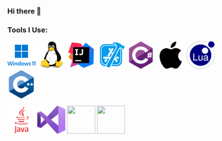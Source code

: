 ### Hi there 👋

### Tools I Use: 
<!-- Row One -->
<img src="https://raw.githubusercontent.com/devicons/devicon/master/icons/windows11/windows11-original-wordmark.svg" width="64" height="64"/>  <img src="https://raw.githubusercontent.com/devicons/devicon/master/icons/linux/linux-original.svg" width="64" height="64"/> <img src="https://github.com/devicons/devicon/blob/master/icons/intellij/intellij-original.svg" width="64" height="64"/> <img src="https://github.com/devicons/devicon/blob/master/icons/xcode/xcode-plain.svg" width="64" height="64"/> <img src="https://github.com/devicons/devicon/blob/master/icons/csharp/csharp-original.svg" width="64" height="64"/> <img src="https://github.com/devicons/devicon/blob/master/icons/apple/apple-original.svg" width="64" height="64"/> <img src="https://github.com/devicons/devicon/blob/master/icons/lua/lua-original.svg" width="64" height="64"/> <img src="https://github.com/devicons/devicon/blob/master/icons/cplusplus/cplusplus-original.svg" width="64" height="64"/>
<!-- Row Two -->
<img src="https://github.com/devicons/devicon/blob/master/icons/java/java-plain-wordmark.svg" width=64 height=64/> <img src="https://github.com/devicons/devicon/blob/master/icons/visualstudio/visualstudio-original.svg" width="64" height="64"/> <img src="https://upload.wikimedia.org/wikipedia/commons/7/7f/Microsoft-DirectX-Logo-wordmark.svg" width="64" height="64"/> <img src="https://upload.wikimedia.org/wikipedia/commons/thumb/4/48/Chocolatey_icon.svg/1024px-Chocolatey_icon.svg.png" width="64" height="64"/> <img src="https://upload.wikimedia.org/wikipedia/commons/thumb/1/16/Eclipse_Adoptium_Logo.svg/1920px-Eclipse_Adoptium_Logo.svg.png" width="64" height="16"/>
